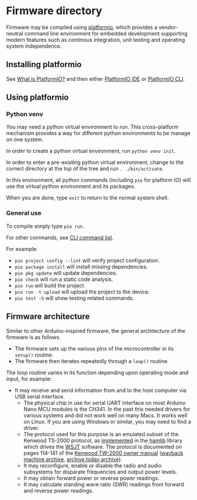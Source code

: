# Firmware directory

Firmware may be compiled using [platformio](https://piolabs.com/), which provides a vendor-neutral command line environment for embedded development supporting modern features such as continous integration, unit testing and operating system independence.

## Installing platformio

See [What is PlatformIO?](https://docs.platformio.org/en/latest/what-is-platformio.html?utm_source=github&utm_medium=core) and then either [PlatformIO IDE](https://docs.platformio.org/en/latest/integration/ide/pioide.html) or [PlatformIO CLI](https://docs.platformio.org/en/latest/core/index.html).

## Using platformio

### Python venv

You may need a python virtual environment to run. This cross-platform mechanism provides a way for different python environments to be manage on one system.

In order to create a python virtual environment, run `python venv init`.

In order to enter a pre-existing python virtual environment, change to the correct directory at the top of the tree and run `. ./bin/activate`.

In this environment, all python commands (including `pio` for platform IO) will use the virtual python environment and its packages.

When you are done, type `exit` to return to the normal system shell.

### General use

To compile simply type `pio run`.

For other commands, see [CLI command list](https://docs.platformio.org/en/latest/core/userguide/index.html#piocore-userguide).

For example:

 * `pio project config --lint` will verify project configuration.
 * `pio package install` will install missing dependencies.
 * `pio pkg update` will update dependencies.
 * `pio check` will run a static code analysis.
 * `pio run` will build the project.
 * `pio run -t upload` will upload the project to the device.
 * `pio test -h` will show testing related commands.

## Firmware architecture

Similar to other Arduino-inspired firmware, the general architecture of the firmware is as follows.

 * The firmware sets up the various pins of the microcontroller in its `setup()` routine.
 * The firmware then iterates repeatedly through a `loop()` routine.

The loop routine varies in its function depending upon operating mode and input, for example:
 * It may receive and send information from and to the host computer via USB serial interface.
   * The physical chip in use for serial UART interface on most Arduino Nano MCU modules is the CH341. In the past this needed drivers for various systems and did not work well on many Macs. It works well on Linux. If you are using Windows or similar, you may need to find a driver.
   * The protocol used for this purpose is an emulated subset of the Kenwood TS-2000 protocol, as [implemented](https://github.com/Hamlib/Hamlib/blob/master/rigs/kenwood/ts2000.c) in the [hamlib](https://github.com/Hamlib/Hamlib/) library which drives the [WSJT](https://wsjt.sourceforge.io/) software. The protocol is documented on pages 114-141 of the [Kenwood TW-2000 owner manual](https://erikarn.github.io/kenwood/TS-2000/TS-2000-Owner-Manual.PDF) ([wayback machine archive](https://web.archive.org/web/20240713202306/https://erikarn.github.io/kenwood/TS-2000/TS-2000-Owner-Manual.PDF), [archive.today archive](https://archive.is/gLoBM)).
   * It may reconfigure, enable or disable the radio and audio subsystems for disparate frequencies and output power levels.
   * It may obtain forward power or reverse power readings.
   * It may calculate standing wave ratio (SWR) readings from forward and reverse power readings.

